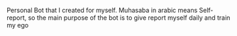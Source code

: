 Personal Bot that I created for myself.
Muhasaba in arabic means Self-report, so the main purpose of the bot is to give report myself daily and train my ego
